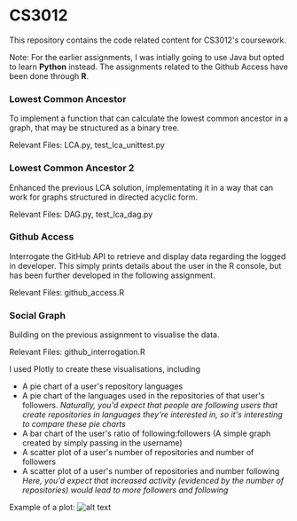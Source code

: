 # CS3012

This repository contains the code related content for CS3012's coursework. 

Note: For the earlier assignments, I was intially going to use Java but opted to learn **Python** instead. The assignments related to the
Github Access have been done through **R**. 

### Lowest Common Ancestor
To implement a function that can calculate the lowest common ancestor in a graph, that may be structured as a binary tree.

Relevant Files: LCA.py, test_lca_unittest.py

### Lowest Common Ancestor 2 
Enhanced the previous LCA solution, implementating it in a way that can work for graphs structured in directed acyclic form.

Relevant Files: DAG.py, test_lca_dag.py

### Github Access
Interrogate the GitHub API to retrieve and display data regarding the logged in developer. This simply prints details about the 
user in the R console, but has been further developed in the following assignment. 

Relevant Files: github_access.R

### Social Graph
Building on the previous assignment to visualise the data.  

Relevant Files: github_interrogation.R

I used Plotly to create these visualisations, including
* A pie chart of a user's repository languages
* A pie chart of the languages used in the repositories of that user's followers. 
_Naturally, you'd expect that people are following users that create repositories in languages they're interested in, 
so it's interesting to compare these pie charts_
* A bar chart of the user's ratio of following:followers (A simple graph created by simply passing in the username)
* A scatter plot of a user's number of repositories and number of followers
* A scatter plot of a user's number of repositories and number following
_Here, you'd expect that increased activity (evidenced by the number of repositories) would lead to more followers and 
following_

Example of a plot:
![alt text](https://raw.githubusercontent.com/username/projectname/branch/path/to/img.png)
